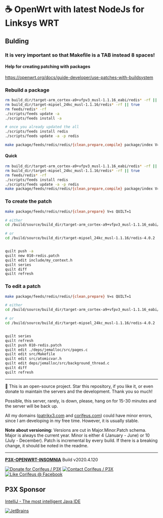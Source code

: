 [//]: #@corifeus-header

# ☕ OpenWrt with latest NodeJs for Linksys WRT

                        
[//]: #@corifeus-header:end
## Bulding

### It is very important so that Makefile is a TAB instead 8 spaces!   

#### Help for creating patching with packages
https://openwrt.org/docs/guide-developer/use-patches-with-buildsystem   
  

### Rebuild a package
```bash
rm build_dir/target-arm_cortex-a9+vfpv3_musl-1.1.16_eabi/redis* -rf || true
rm build_dir/target-mipsel_24kc_musl-1.1.16/redis* -rf || true
rm feeds/redis* -rf
./scripts/feeds update -a
./scripts/feeds install -a

# once you already updated the all
./scripts/feeds install redis
./scripts/feeds update -a -p redis

make package/feeds/redis/redis/{clean,prepare,compile} package/index V=s
```

#### Quick

```bash
rm build_dir/target-arm_cortex-a9+vfpv3_musl-1.1.16_eabi/redis* -rf || true
rm build_dir/target-mipsel_24kc_musl-1.1.16/redis* -rf || true
rm feeds/redis* -rf
./scripts/feeds install redis
./scripts/feeds update -a -p redis
make package/feeds/redis/redis/{clean,prepare,compile} package/index V=s
```  
  
### To create the patch

```bash
make package/feeds/redis/redis/{clean,prepare} V=s QUILT=1

# either
cd /build/source/build_dir/target-arm_cortex-a9+vfpv3_musl-1.1.16_eabi/redis-4.0.2/

# or
cd /build/source/build_dir/target-mipsel_24kc_musl-1.1.16/redis-4.0.2


quilt push -a
quilt new 010-redis.patch
quilt edit include/my_context.h  
quilt series
quilt diff
quilt refresh
```

### To edit a patch

```bash
make package/feeds/redis/redis/{clean,prepare} V=s QUILT=1

# either
cd /build/source/build_dir/target-arm_cortex-a9+vfpv3_musl-1.1.16_eabi/redis-4.0.2/

# or
cd /build/source/build_dir/target-mipsel_24kc_musl-1.1.16/redis-4.0.2


quilt series
quilt refresh
quilt push 010-redis.patch
quilt edit ./deps/jemalloc/src/pages.c 
quilt edit src/Makefile 
quilt edit src/atomicvar.h
quilt edit deps/jemalloc/src/background_thread.c 
quilt diff
quilt refresh
```

[//]: #@corifeus-footer

---

🙏 This is an open-source project. Star this repository, if you like it, or even donate to maintain the servers and the development. Thank you so much!

Possible, this server, rarely, is down, please, hang on for 15-30 minutes and the server will be back up.

All my domains ([patrikx3.com](https://patrikx3.com) and [corifeus.com](https://corifeus.com)) could have minor errors, since I am developing in my free time. However, it is usually stable.

**Note about versioning:** Versions are cut in Major.Minor.Patch schema. Major is always the current year. Minor is either 4 (January - June) or 10 (July - December). Patch is incremental by every build. If there is a breaking change, it should be noted in the readme.


---

[**P3X-OPENWRT-INSOMNIA**](https://pages.corifeus.com/openwrt-insomnia) Build v2020.4.120

[![Donate for Corifeus / P3X](https://img.shields.io/badge/Donate-Corifeus-003087.svg)](https://www.paypal.com/cgi-bin/webscr?cmd=_s-xclick&hosted_button_id=QZVM4V6HVZJW6)  [![Contact Corifeus / P3X](https://img.shields.io/badge/Contact-P3X-ff9900.svg)](https://www.patrikx3.com/en/front/contact) [![Like Corifeus @ Facebook](https://img.shields.io/badge/LIKE-Corifeus-3b5998.svg)](https://www.facebook.com/corifeus.software)


## P3X Sponsor

[IntelliJ - The most intelligent Java IDE](https://www.jetbrains.com/?from=patrikx3)

[![JetBrains](https://cdn.corifeus.com/assets/svg/jetbrains-logo.svg)](https://www.jetbrains.com/?from=patrikx3)




[//]: #@corifeus-footer:end
